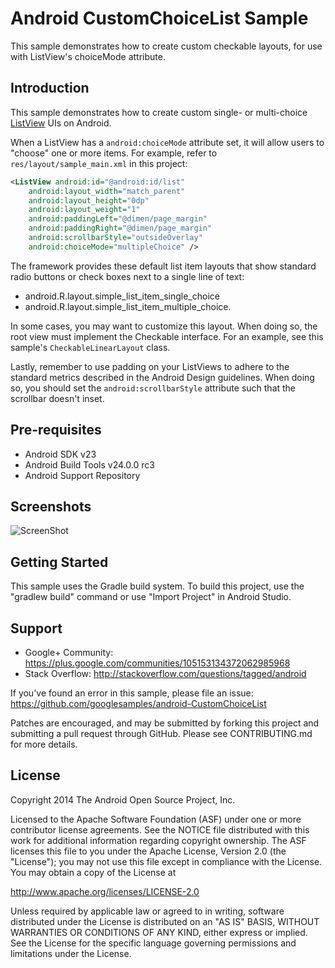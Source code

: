 
Android CustomChoiceList Sample
===================================

This sample demonstrates how to create custom checkable layouts, for use with ListView's choiceMode
attribute.

Introduction
------------

This sample demonstrates how to create custom single- or multi-choice [ListView][1] UIs on Android.

When a ListView has a `android:choiceMode` attribute set, it will allow users to "choose" one or more items. For
example, refer to `res/layout/sample_main.xml` in this project:

```xml
<ListView android:id="@android:id/list"
    android:layout_width="match_parent"
    android:layout_height="0dp"
    android:layout_weight="1"
    android:paddingLeft="@dimen/page_margin"
    android:paddingRight="@dimen/page_margin"
    android:scrollbarStyle="outsideOverlay"
    android:choiceMode="multipleChoice" />
```

The framework provides these default list item layouts that show standard radio buttons or check boxes next to a single
line of text:

- android.R.layout.simple_list_item_single_choice
- android.R.layout.simple_list_item_multiple_choice.

In some cases, you may want to customize this layout. When doing so, the root view must implement the Checkable
interface. For an example, see this sample's `CheckableLinearLayout` class.

Lastly, remember to use padding on your ListViews to adhere to the standard metrics described in the Android Design
guidelines. When doing so, you should set the `android:scrollbarStyle` attribute such that the scrollbar doesn't inset.

[1]: http://developer.android.com/reference/android/widget/ListView.html

Pre-requisites
--------------

- Android SDK v23
- Android Build Tools v24.0.0 rc3
- Android Support Repository

Screenshots
-------------

![ScreenShot](https://raw.githubusercontent.com/googlesamples/android-CustomChoiceList/master/screenshots/main.png)

Getting Started
---------------

This sample uses the Gradle build system. To build this project, use the
"gradlew build" command or use "Import Project" in Android Studio.

Support
-------

- Google+ Community: https://plus.google.com/communities/105153134372062985968
- Stack Overflow: http://stackoverflow.com/questions/tagged/android

If you've found an error in this sample, please file an issue:
https://github.com/googlesamples/android-CustomChoiceList

Patches are encouraged, and may be submitted by forking this project and
submitting a pull request through GitHub. Please see CONTRIBUTING.md for more details.

License
-------

Copyright 2014 The Android Open Source Project, Inc.

Licensed to the Apache Software Foundation (ASF) under one or more contributor
license agreements.  See the NOTICE file distributed with this work for
additional information regarding copyright ownership.  The ASF licenses this
file to you under the Apache License, Version 2.0 (the "License"); you may not
use this file except in compliance with the License.  You may obtain a copy of
the License at

http://www.apache.org/licenses/LICENSE-2.0

Unless required by applicable law or agreed to in writing, software
distributed under the License is distributed on an "AS IS" BASIS, WITHOUT
WARRANTIES OR CONDITIONS OF ANY KIND, either express or implied.  See the
License for the specific language governing permissions and limitations under
the License.
